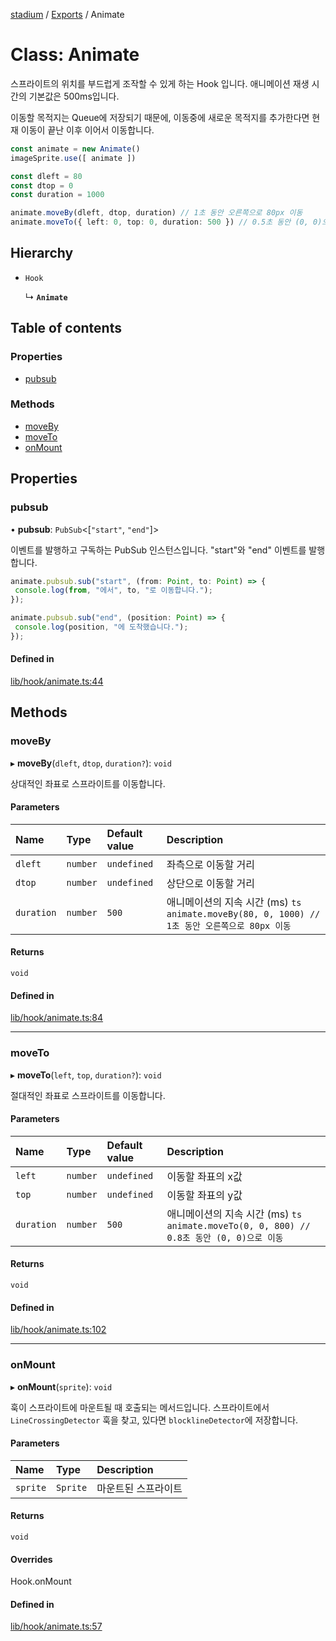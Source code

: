 [stadium](../README.md) / [Exports](../modules.md) / Animate

# Class: Animate

스프라이트의 위치를 부드럽게 조작할 수 있게 하는 Hook 입니다.
애니메이션 재생 시간의 기본값은 500ms입니다.

이동할 목적지는 Queue에 저장되기 때문에, 이동중에 새로운 목적지를 추가한다면
현재 이동이 끝난 이후 이어서 이동합니다.

```ts
const animate = new Animate()
imageSprite.use([ animate ])

const dleft = 80
const dtop = 0
const duration = 1000

animate.moveBy(dleft, dtop, duration) // 1초 동안 오른쪽으로 80px 이동
animate.moveTo({ left: 0, top: 0, duration: 500 }) // 0.5초 동안 (0, 0)으로 이동
```

## Hierarchy

- `Hook`

  ↳ **`Animate`**

## Table of contents

### Properties

- [pubsub](Animate.md#pubsub)

### Methods

- [moveBy](Animate.md#moveby)
- [moveTo](Animate.md#moveto)
- [onMount](Animate.md#onmount)

## Properties

### pubsub

• **pubsub**: `PubSub`\<[``"start"``, ``"end"``]\>

이벤트를 발행하고 구독하는 PubSub 인스턴스입니다.
"start"와 "end" 이벤트를 발행합니다.

```ts
animate.pubsub.sub("start", (from: Point, to: Point) => {
 console.log(from, "에서", to, "로 이동합니다.");
});

animate.pubsub.sub("end", (position: Point) => {
 console.log(position, "에 도착했습니다.");
});
```

#### Defined in

[lib/hook/animate.ts:44](https://github.com/rycont/stadium/blob/574e59c/lib/hook/animate.ts#L44)

## Methods

### moveBy

▸ **moveBy**(`dleft`, `dtop`, `duration?`): `void`

상대적인 좌표로 스프라이트를 이동합니다.

#### Parameters

| Name | Type | Default value | Description |
| :------ | :------ | :------ | :------ |
| `dleft` | `number` | `undefined` | 좌측으로 이동할 거리 |
| `dtop` | `number` | `undefined` | 상단으로 이동할 거리 |
| `duration` | `number` | `500` | 애니메이션의 지속 시간 (ms) ```ts animate.moveBy(80, 0, 1000) // 1초 동안 오른쪽으로 80px 이동 ``` |

#### Returns

`void`

#### Defined in

[lib/hook/animate.ts:84](https://github.com/rycont/stadium/blob/574e59c/lib/hook/animate.ts#L84)

___

### moveTo

▸ **moveTo**(`left`, `top`, `duration?`): `void`

절대적인 좌표로 스프라이트를 이동합니다.

#### Parameters

| Name | Type | Default value | Description |
| :------ | :------ | :------ | :------ |
| `left` | `number` | `undefined` | 이동할 좌표의 x값 |
| `top` | `number` | `undefined` | 이동할 좌표의 y값 |
| `duration` | `number` | `500` | 애니메이션의 지속 시간 (ms) ```ts animate.moveTo(0, 0, 800) // 0.8초 동안 (0, 0)으로 이동 ``` |

#### Returns

`void`

#### Defined in

[lib/hook/animate.ts:102](https://github.com/rycont/stadium/blob/574e59c/lib/hook/animate.ts#L102)

___

### onMount

▸ **onMount**(`sprite`): `void`

훅이 스프라이트에 마운트될 때 호출되는 메서드입니다.
스프라이트에서 `LineCrossingDetector` 훅을 찾고, 있다면 `blocklineDetector`에 저장합니다.

#### Parameters

| Name | Type | Description |
| :------ | :------ | :------ |
| `sprite` | `Sprite` | 마운트된 스프라이트 |

#### Returns

`void`

#### Overrides

Hook.onMount

#### Defined in

[lib/hook/animate.ts:57](https://github.com/rycont/stadium/blob/574e59c/lib/hook/animate.ts#L57)

